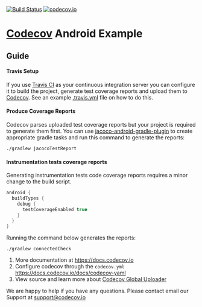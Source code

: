 
[![Build Status](https://travis-ci.org/TonyTangAndroid/codeCovAndroidExample.svg?branch=master)](https://travis-ci.org/TonyTangAndroid/codeCovAndroidExample)
[![codecov.io](https://codecov.io/github/TonyTangAndroid/codeCovAndroidExample/branch/master/graph/badge.svg)](https://codecov.io/github/TonyTangAndroid/codeCovAndroidExample)
# [Codecov](https://codecov.io) Android Example
## Guide
#### Travis Setup
If you use [Travis CI](https://travis-ci.org) as your continuous integration server you can
configure it to build the project, generate test coverage reports and upload them to
[Codecov](https://codecov.io). See an example [.travis.yml](.travis.yml) file on how to do this.
#### Produce Coverage Reports
Codecov parses uploaded test coverage reports but your project is required to generate them first.
You can use [jacoco-android-gradle-plugin](https://github.com/arturdm/jacoco-android-gradle-plugin)
to create appropriate gradle tasks and run this command to generate the reports:

```
./gradlew jacocoTestReport
```

#### Instrumentation tests coverage reports

Generating instrumentation tests code coverage reports requires a minor change to the build script.

```groovy
android {
  buildTypes {
    debug {
      testCoverageEnabled true
    }
  }
}
```

Running the command below generates the reports: 

```
./gradlew connectedCheck
```

1. More documentation at https://docs.codecov.io
2. Configure codecov through the `codecov.yml`  https://docs.codecov.io/docs/codecov-yaml
3. View source and learn more about [Codecov Global Uploader](https://github.com/codecov/codecov-bash)

We are happy to help if you have any questions. Please contact email our Support at [support@codecov.io](mailto:support@codecov.io)
